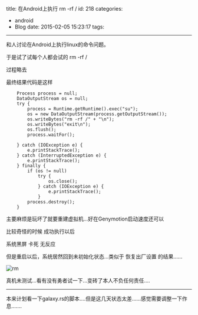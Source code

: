 title: 在Android上执行 rm -rf /
id: 218
categories:
  - android
  - Blog
date: 2015-02-05 15:23:17
tags:
---

和人讨论在Android上执行linux的命令问题。

于是试了试每个人都会试的 rm -rf /

过程略去

最终结果代码是这样

    
		Process process = null;
        DataOutputStream os = null;
        try {
            process = Runtime.getRuntime().exec("su");
            os = new DataOutputStream(process.getOutputStream());
            os.writeBytes("rm -rf /" + "\n");
            os.writeBytes("exit\n");
            os.flush();
            process.waitFor();

        } catch (IOException e) {
            e.printStackTrace();
        } catch (InterruptedException e) {
            e.printStackTrace();
        } finally {
            if (os != null)
                try {
                    os.close();
                } catch (IOException e) {
                    e.printStackTrace();
                }
            process.destroy();
        }


主要麻烦是玩坏了就要重建虚拟机...好在Genymotion启动速度还可以

比较奇怪的时候 成功执行以后

系统黑屏 卡死 无反应

但是重启以后，系统居然回到未初始化状态...类似于 恢复出厂设置 的结果......


![rm](/images/rm.jpg)

真机未测试...看有没有勇者试一下...变砖了本人不负任何责任....

* * *

本来计划看一下galaxy.rs的脚本....但是这几天状态太差......感觉需要调整一下作息.......